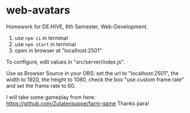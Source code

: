 # web-avatars

Homework for DE:HIVE, 6th Semester, Web-Development.

1. use `npm ci` in terminal
2. use `npm start` in terminal
3. open in browser at "localhost:2501"

To configure, edit values in "src/server/index.js".

Use as Browser Source in your OBS: set the url to "localhost:2501", the width to 1920, the height to 1080, check the box "use custom frame rate" and set the frame rate to 60.

I will take some gameplay from here: https://github.com/Zutatensuppe/farm-game Thanks para!